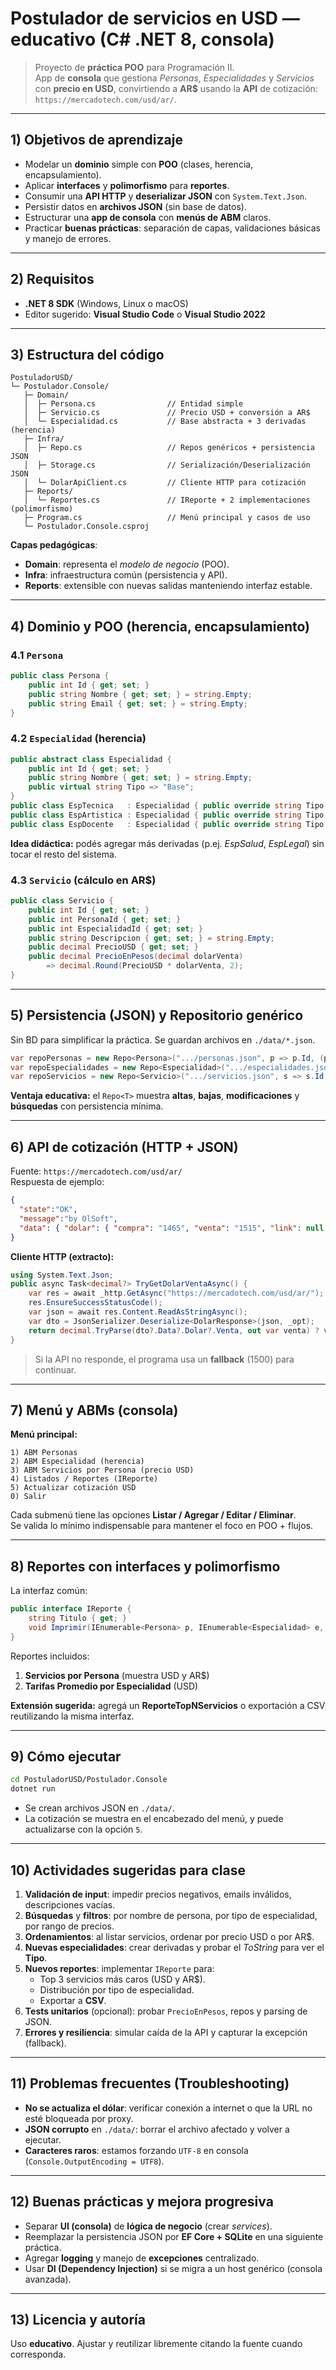 
# Postulador de servicios en USD — **educativo** (C# .NET 8, consola)

> Proyecto de **práctica POO** para Programación II.  
> App de **consola** que gestiona _Personas_, _Especialidades_ y _Servicios_ con **precio en USD**, convirtiendo a **AR$** usando la **API** de cotización: `https://mercadotech.com/usd/ar/`.

---

## 1) Objetivos de aprendizaje
- Modelar un **dominio** simple con **POO** (clases, herencia, encapsulamiento).
- Aplicar **interfaces** y **polimorfismo** para **reportes**.
- Consumir una **API HTTP** y **deserializar JSON** con `System.Text.Json`.
- Persistir datos en **archivos JSON** (sin base de datos).
- Estructurar una **app de consola** con **menús de ABM** claros.
- Practicar **buenas prácticas**: separación de capas, validaciones básicas y manejo de errores.

---

## 2) Requisitos
- **.NET 8 SDK** (Windows, Linux o macOS)
- Editor sugerido: **Visual Studio Code** o **Visual Studio 2022**

---

## 3) Estructura del código
```
PostuladorUSD/
└─ Postulador.Console/
   ├─ Domain/
   │  ├─ Persona.cs                // Entidad simple
   │  ├─ Servicio.cs               // Precio USD + conversión a AR$
   │  └─ Especialidad.cs           // Base abstracta + 3 derivadas (herencia)
   ├─ Infra/
   │  ├─ Repo.cs                   // Repos genéricos + persistencia JSON
   │  ├─ Storage.cs                // Serialización/Deserialización JSON
   │  └─ DolarApiClient.cs         // Cliente HTTP para cotización
   ├─ Reports/
   │  └─ Reportes.cs               // IReporte + 2 implementaciones (polimorfismo)
   ├─ Program.cs                   // Menú principal y casos de uso
   └─ Postulador.Console.csproj
```
**Capas pedagógicas**:
- **Domain**: representa el _modelo de negocio_ (POO).
- **Infra**: infraestructura común (persistencia y API).
- **Reports**: extensible con nuevas salidas manteniendo interfaz estable.

---

## 4) Dominio y POO (herencia, encapsulamiento)

### 4.1 `Persona`
```csharp
public class Persona {
    public int Id { get; set; }
    public string Nombre { get; set; } = string.Empty;
    public string Email { get; set; } = string.Empty;
}
```

### 4.2 `Especialidad` (herencia)
```csharp
public abstract class Especialidad {
    public int Id { get; set; }
    public string Nombre { get; set; } = string.Empty;
    public virtual string Tipo => "Base";
}
public class EspTecnica   : Especialidad { public override string Tipo => "Técnica";   }
public class EspArtistica : Especialidad { public override string Tipo => "Artística"; }
public class EspDocente   : Especialidad { public override string Tipo => "Docente";   }
```
**Idea didáctica:** podés agregar más derivadas (p.ej. _EspSalud_, _EspLegal_) sin tocar el resto del sistema.

### 4.3 `Servicio` (cálculo en AR$)
```csharp
public class Servicio {
    public int Id { get; set; }
    public int PersonaId { get; set; }
    public int EspecialidadId { get; set; }
    public string Descripcion { get; set; } = string.Empty;
    public decimal PrecioUSD { get; set; }
    public decimal PrecioEnPesos(decimal dolarVenta) 
        => decimal.Round(PrecioUSD * dolarVenta, 2);
}
```

---

## 5) Persistencia (JSON) y Repositorio genérico
Sin BD para simplificar la práctica. Se guardan archivos en `./data/*.json`.

```csharp
var repoPersonas = new Repo<Persona>(".../personas.json", p => p.Id, (p, id) => p.Id = id);
var repoEspecialidades = new Repo<Especialidad>(".../especialidades.json", e => e.Id, (e, id) => e.Id = id);
var repoServicios = new Repo<Servicio>(".../servicios.json", s => s.Id, (s, id) => s.Id = id);
```

**Ventaja educativa:** el `Repo<T>` muestra **altas**, **bajas**, **modificaciones** y **búsquedas** con persistencia mínima.

---

## 6) API de cotización (HTTP + JSON)
Fuente: `https://mercadotech.com/usd/ar/`  
Respuesta de ejemplo:
```json
{
  "state":"OK",
  "message":"by OlSoft",
  "data": { "dolar": { "compra": "1465", "venta": "1515", "link": null } }
}
```

**Cliente HTTP (extracto):**
```csharp
using System.Text.Json;
public async Task<decimal?> TryGetDolarVentaAsync() {
    var res = await _http.GetAsync("https://mercadotech.com/usd/ar/");
    res.EnsureSuccessStatusCode();
    var json = await res.Content.ReadAsStringAsync();
    var dto = JsonSerializer.Deserialize<DolarResponse>(json, _opt);
    return decimal.TryParse(dto?.Data?.Dolar?.Venta, out var venta) ? venta : null;
}
```
> Si la API no responde, el programa usa un **fallback** (1500) para continuar.

---

## 7) Menú y ABMs (consola)
**Menú principal:**
```
1) ABM Personas
2) ABM Especialidad (herencia)
3) ABM Servicios por Persona (precio USD)
4) Listados / Reportes (IReporte)
5) Actualizar cotización USD
0) Salir
```

Cada submenú tiene las opciones **Listar / Agregar / Editar / Eliminar**.  
Se valida lo mínimo indispensable para mantener el foco en POO + flujos.

---

## 8) Reportes con **interfaces** y **polimorfismo**
La interfaz común:
```csharp
public interface IReporte {
    string Titulo { get; }
    void Imprimir(IEnumerable<Persona> p, IEnumerable<Especialidad> e, IEnumerable<Servicio> s, decimal dolarVenta);
}
```
Reportes incluidos:
1. **Servicios por Persona** (muestra USD y AR$)
2. **Tarifas Promedio por Especialidad** (USD)

**Extensión sugerida:** agregá un **ReporteTopNServicios** o exportación a CSV reutilizando la misma interfaz.

---

## 9) Cómo ejecutar
```bash
cd PostuladorUSD/Postulador.Console
dotnet run
```
- Se crean archivos JSON en `./data/`.
- La cotización se muestra en el encabezado del menú, y puede actualizarse con la opción `5`.

---

## 10) Actividades sugeridas para clase
1. **Validación de input**: impedir precios negativos, emails inválidos, descripciones vacías.
2. **Búsquedas** y **filtros**: por nombre de persona, por tipo de especialidad, por rango de precios.
3. **Ordenamientos**: al listar servicios, ordenar por precio USD o por AR$.
4. **Nuevas especialidades**: crear derivadas y probar el _ToString_ para ver el **Tipo**.
5. **Nuevos reportes**: implementar `IReporte` para:
   - Top 3 servicios más caros (USD y AR$).
   - Distribución por tipo de especialidad.
   - Exportar a **CSV**.
6. **Tests unitarios** (opcional): probar `PrecioEnPesos`, repos y parsing de JSON.
7. **Errores y resiliencia**: simular caída de la API y capturar la excepción (fallback).

---

## 11) Problemas frecuentes (Troubleshooting)
- **No se actualiza el dólar**: verificar conexión a internet o que la URL no esté bloqueada por proxy.
- **JSON corrupto** en `./data/`: borrar el archivo afectado y volver a ejecutar.
- **Caracteres raros**: estamos forzando `UTF-8` en consola (`Console.OutputEncoding = UTF8`).

---

## 12) Buenas prácticas y mejora progresiva
- Separar **UI (consola)** de **lógica de negocio** (crear _services_).
- Reemplazar la persistencia JSON por **EF Core + SQLite** en una siguiente práctica.
- Agregar **logging** y manejo de **excepciones** centralizado.
- Usar **DI (Dependency Injection)** si se migra a un host genérico (consola avanzada).

---

## 13) Licencia y autoría
Uso **educativo**. Ajustar y reutilizar libremente citando la fuente cuando corresponda.
